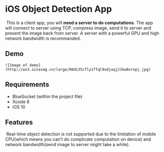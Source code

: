 # iOS Object Detection App

​	This is a client app, you will **need a server to do computations**. The app will connect to server using TCP, compress image, send it to server and present the image back from server. A server with a powerful GPU and high network bandwidth is recommanded. 

## Demo

```
![Image of demo](http://wx3.sinaimg.cn/large/98d135cfly1ffql9xdjaqj21kw0xrnpj.jpg)
```

## Requirements 

- BlueSocket (within the project file)
- Xcode 8
- iOS 10

## Features

​	Real-time object detection is not supported due to the limitation of mobile CPU(which means you can't do complicate computation on device) and network bandwidth(send image to server might take a while).


